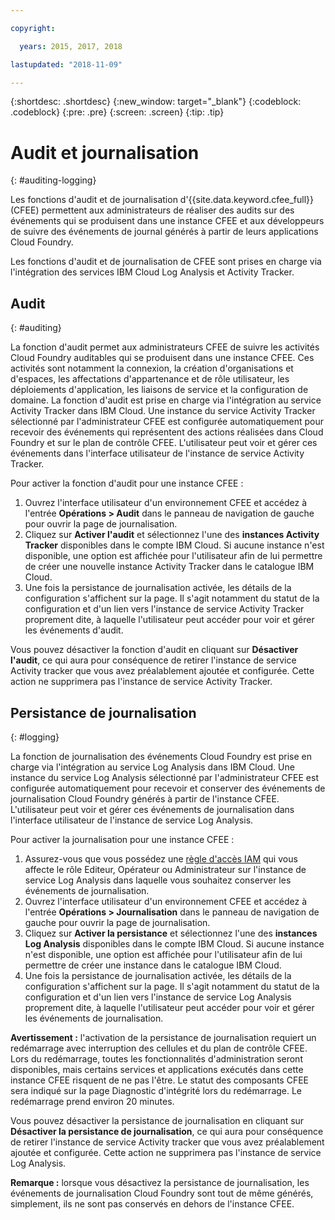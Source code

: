 ```yaml
---

copyright:

  years: 2015, 2017, 2018

lastupdated: "2018-11-09"

---
```


{:shortdesc: .shortdesc}
{:new_window: target="_blank"}
{:codeblock: .codeblock}
{:pre: .pre}
{:screen: .screen}
{:tip: .tip}

# Audit et journalisation
{: #auditing-logging}

Les fonctions d'audit et de journalisation d'{{site.data.keyword.cfee_full}} (CFEE) permettent aux administrateurs de réaliser des audits sur des événements qui se produisent dans une instance CFEE et aux développeurs de suivre des événements de journal générés à partir de leurs applications Cloud Foundry. 

Les fonctions d'audit et de journalisation de CFEE sont prises en charge via l'intégration des services IBM Cloud Log Analysis et Activity Tracker. 

## Audit
{: #auditing}

La fonction d'audit permet aux administrateurs CFEE de suivre les activités Cloud Foundry auditables qui se produisent dans une instance CFEE. Ces activités sont notamment la connexion, la création d'organisations et d'espaces, les affectations d'appartenance et de rôle utilisateur, les déploiements d'application, les liaisons de service et la configuration de domaine. La fonction d'audit est prise en charge via l'intégration au service Activity Tracker dans IBM Cloud. Une instance du service Activity Tracker sélectionné par l'administrateur CFEE est configurée automatiquement pour recevoir des événements qui représentent des actions réalisées dans Cloud Foundry et sur le plan de contrôle CFEE. L'utilisateur peut voir et gérer ces événements dans l'interface utilisateur de l'instance de service Activity Tracker. 

Pour activer la fonction d'audit pour une instance CFEE :

1. Ouvrez l'interface utilisateur d'un environnement CFEE et accédez à l'entrée **Opérations > Audit** dans le panneau de navigation de gauche pour ouvrir la page de journalisation. 
2. Cliquez sur **Activer l'audit** et sélectionnez l'une des **instances Activity Tracker** disponibles dans le compte IBM Cloud. Si aucune instance n'est disponible, une option est affichée pour l'utilisateur afin de lui permettre de créer une nouvelle instance Activity Tracker dans le catalogue IBM Cloud. 
3.  Une fois la persistance de journalisation activée, les détails de la configuration s'affichent sur la page. Il s'agit notamment du statut de la configuration et d'un lien vers l'instance de service Activity Tracker proprement dite, à laquelle l'utilisateur peut accéder pour voir et gérer les événements d'audit. 

Vous pouvez désactiver la fonction d'audit en cliquant sur **Désactiver l'audit**, ce qui aura pour conséquence de retirer l'instance de service Activity tracker que vous avez préalablement ajoutée et configurée. Cette action ne supprimera pas l'instance de service Activity Tracker. 

## Persistance de journalisation
{: #logging}

La fonction de journalisation des événements Cloud Foundry est prise en charge via l'intégration au service Log Analysis dans IBM Cloud. Une instance du service Log Analysis sélectionné par l'administrateur CFEE est configurée automatiquement pour recevoir et conserver des événements de journalisation Cloud Foundry générés à partir de l'instance CFEE. L'utilisateur peut voir et gérer ces événements de journalisation dans l'interface utilisateur de l'instance de service Log Analysis. 

Pour activer la journalisation pour une instance CFEE :

1. Assurez-vous que vous possédez une [règle d'accès IAM](https://console.bluemix.net/iam/#/users) qui vous affecte le rôle Editeur, Opérateur ou Administrateur sur l'instance de service Log Analysis dans laquelle vous souhaitez conserver les événements de journalisation. 
2. Ouvrez l'interface utilisateur d'un environnement CFEE et accédez à l'entrée **Opérations > Journalisation** dans le panneau de navigation de gauche pour ouvrir la page de journalisation. 
3. Cliquez sur **Activer la persistance** et sélectionnez l'une des **instances Log Analysis** disponibles dans le compte IBM Cloud. Si aucune instance n'est disponible, une option est affichée pour l'utilisateur afin de lui permettre de créer une instance dans le catalogue IBM Cloud. 
4. Une fois la persistance de journalisation activée, les détails de la configuration s'affichent sur la page. Il s'agit notamment du statut de la configuration et d'un lien vers l'instance de service Log Analysis proprement dite, à laquelle l'utilisateur peut accéder pour voir et gérer les événements de journalisation. 

**Avertissement :** l'activation de la persistance de journalisation requiert un redémarrage avec interruption des cellules et du plan de contrôle CFEE.
Lors du redémarrage, toutes les fonctionnalités d'administration seront disponibles, mais certains services et applications exécutés dans cette instance CFEE risquent de ne pas l'être.  Le statut des composants CFEE sera indiqué sur la page Diagnostic d'intégrité lors du redémarrage.  Le redémarrage prend environ 20 minutes.

Vous pouvez désactiver la persistance de journalisation en cliquant sur **Désactiver la persistance de journalisation**, ce qui aura pour conséquence de retirer l'instance de service Activity tracker que vous avez préalablement ajoutée et configurée. Cette action ne supprimera pas l'instance de service Log Analysis. 

**Remarque :** lorsque vous désactivez la persistance de journalisation, les événements de journalisation Cloud Foundry sont tout de même générés, simplement, ils ne sont pas conservés en dehors de l'instance CFEE. 
